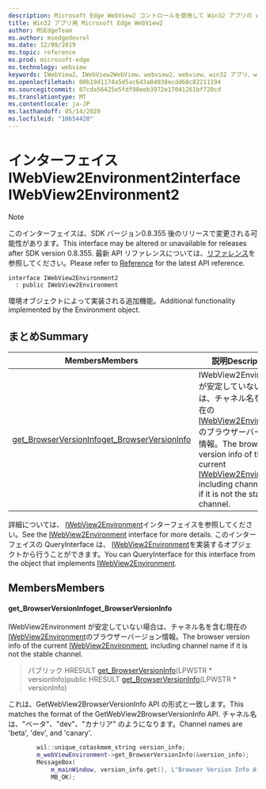 ```yaml
---
description: Microsoft Edge WebView2 コントロールを使用して Win32 アプリの web コンテンツをホストする
title: Win32 アプリ用 Microsoft Edge WebView2
author: MSEdgeTeam
ms.author: msedgedevrel
ms.date: 12/09/2019
ms.topic: reference
ms.prod: microsoft-edge
ms.technology: webview
keywords: IWebView2、IWebView2WebView、webview2、webview、win32 アプリ、win32、edge
ms.openlocfilehash: 00b19d1174a5d5ac643a04038ecdd60c82211194
ms.sourcegitcommit: 07cda56425e5fdf90eeb3972e17041261bf720cd
ms.translationtype: MT
ms.contentlocale: ja-JP
ms.lasthandoff: 05/14/2020
ms.locfileid: "10654420"
---
```

# <span data-ttu-id="f7f85-104">インターフェイス IWebView2Environment2</span><span class="sxs-lookup"><span data-stu-id="f7f85-104">interface IWebView2Environment2</span></span> 

> [!NOTE]
> <span data-ttu-id="f7f85-105">このインターフェイスは、SDK バージョン0.8.355 後のリリースで変更される可能性があります。</span><span class="sxs-lookup"><span data-stu-id="f7f85-105">This interface may be altered or unavailable for releases after SDK version 0.8.355.</span></span> <span data-ttu-id="f7f85-106">最新 API リファレンスについては、[リファレンス](../../../webview2-api-reference.md)を参照してください。</span><span class="sxs-lookup"><span data-stu-id="f7f85-106">Please refer to [Reference](../../../webview2-api-reference.md) for the latest API reference.</span></span>

```
interface IWebView2Environment2
  : public IWebView2Environment
```

<span data-ttu-id="f7f85-107">環境オブジェクトによって実装される追加機能。</span><span class="sxs-lookup"><span data-stu-id="f7f85-107">Additional functionality implemented by the Environment object.</span></span>

## <span data-ttu-id="f7f85-108">まとめ</span><span class="sxs-lookup"><span data-stu-id="f7f85-108">Summary</span></span>

 <span data-ttu-id="f7f85-109">Members</span><span class="sxs-lookup"><span data-stu-id="f7f85-109">Members</span></span>                        | <span data-ttu-id="f7f85-110">説明</span><span class="sxs-lookup"><span data-stu-id="f7f85-110">Descriptions</span></span>
--------------------------------|---------------------------------------------
[<span data-ttu-id="f7f85-111">get_BrowserVersionInfo</span><span class="sxs-lookup"><span data-stu-id="f7f85-111">get_BrowserVersionInfo</span></span>](#get_browserversioninfo) | <span data-ttu-id="f7f85-112">IWebView2Environment が安定していない場合は、チャネル名を含む現在の[IWebView2Environment](IWebView2Environment.md)のブラウザーバージョン情報。</span><span class="sxs-lookup"><span data-stu-id="f7f85-112">The browser version info of the current [IWebView2Environment](IWebView2Environment.md), including channel name if it is not the stable channel.</span></span>

<span data-ttu-id="f7f85-113">詳細については、 [IWebView2Environment](IWebView2Environment.md)インターフェイスを参照してください。</span><span class="sxs-lookup"><span data-stu-id="f7f85-113">See the [IWebView2Environment](IWebView2Environment.md) interface for more details.</span></span> <span data-ttu-id="f7f85-114">このインターフェイスの QueryInterface は、 [IWebView2Environment](IWebView2Environment.md)を実装するオブジェクトから行うことができます。</span><span class="sxs-lookup"><span data-stu-id="f7f85-114">You can QueryInterface for this interface from the object that implements [IWebView2Environment](IWebView2Environment.md).</span></span>

## <span data-ttu-id="f7f85-115">Members</span><span class="sxs-lookup"><span data-stu-id="f7f85-115">Members</span></span>

#### <span data-ttu-id="f7f85-116">get_BrowserVersionInfo</span><span class="sxs-lookup"><span data-stu-id="f7f85-116">get_BrowserVersionInfo</span></span> 

<span data-ttu-id="f7f85-117">IWebView2Environment が安定していない場合は、チャネル名を含む現在の[IWebView2Environment](IWebView2Environment.md)のブラウザーバージョン情報。</span><span class="sxs-lookup"><span data-stu-id="f7f85-117">The browser version info of the current [IWebView2Environment](IWebView2Environment.md), including channel name if it is not the stable channel.</span></span>

> <span data-ttu-id="f7f85-118">パブリック HRESULT [get_BrowserVersionInfo](#get_browserversioninfo)(LPWSTR \* versionInfo)</span><span class="sxs-lookup"><span data-stu-id="f7f85-118">public HRESULT [get_BrowserVersionInfo](#get_browserversioninfo)(LPWSTR \* versionInfo)</span></span>

<span data-ttu-id="f7f85-119">これは、GetWebView2BrowserVersionInfo API の形式と一致します。</span><span class="sxs-lookup"><span data-stu-id="f7f85-119">This matches the format of the GetWebView2BrowserVersionInfo API.</span></span> <span data-ttu-id="f7f85-120">チャネル名は、"ベータ"、"dev"、"カナリア" のようになります。</span><span class="sxs-lookup"><span data-stu-id="f7f85-120">Channel names are 'beta', 'dev', and 'canary'.</span></span>

```cpp
        wil::unique_cotaskmem_string version_info;
        m_webViewEnvironment->get_BrowserVersionInfo(&version_info);
        MessageBox(
            m_mainWindow, version_info.get(), L"Browser Version Info After WebView Creation",
            MB_OK);
```

